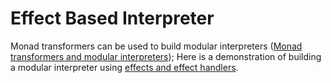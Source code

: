# Effect Based Interpreter

Monad transformers can be used to build modular interpreters ([Monad transformers and modular interpreters](https://doi.org/10.1145/199448.199528));
Here is a demonstration of building a modular interpreter using [effects and effect handlers](https://v2.ocaml.org/manual/effects.html).
